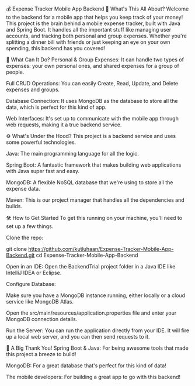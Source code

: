 💰 Expense Tracker Mobile App Backend
📝 What's This All About?
Welcome to the backend for a mobile app that helps you keep track of your money! This project is the brain behind a mobile expense tracker, built with Java and Spring Boot. It handles all the important stuff like managing user accounts, and tracking both personal and group expenses. Whether you're splitting a dinner bill with friends or just keeping an eye on your own spending, this backend has you covered!

🚀 What Can It Do?
Personal & Group Expenses: It can handle two types of expenses: your own personal ones, and shared expenses for a group of people.

Full CRUD Operations: You can easily Create, Read, Update, and Delete expenses and groups.

Database Connection: It uses MongoDB as the database to store all the data, which is perfect for this kind of app.

Web Interfaces: It's set up to communicate with the mobile app through web requests, making it a true backend service.

⚙️ What's Under the Hood?
This project is a backend service and uses some powerful technologies.

Java: The main programming language for all the logic.

Spring Boot: A fantastic framework that makes building web applications with Java super fast and easy.

MongoDB: A flexible NoSQL database that we're using to store all the expense data.

Maven: This is our project manager that handles all the dependencies and builds.

🛠️ How to Get Started
To get this running on your machine, you'll need to set up a few things.

Clone the repo:

git clone https://github.com/kutluhaan/Expense-Tracker-Mobile-App-Backend.git
cd Expense-Tracker-Mobile-App-Backend

Open in an IDE:
Open the BackendTrial project folder in a Java IDE like IntelliJ IDEA or Eclipse.

Configure Database:

Make sure you have a MongoDB instance running, either locally or a cloud service like MongoDB Atlas.

Open the src/main/resources/application.properties file and enter your MongoDB connection details.

Run the Server:
You can run the application directly from your IDE. It will fire up a local web server, and you can then send requests to it.

🙏 A Big Thank You!
Spring Boot & Java: For being awesome tools that made this project a breeze to build!

MongoDB: For a great database that's perfect for this kind of data!

The mobile developers: For building a great app to go with this backend!
